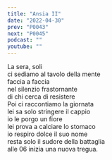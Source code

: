 ```yaml
---
title: "Ansia II"
date: "2022-04-30"
prev: "P0043"
next: "P0045"
podcast: ""
youtube: ""
---
```


La sera, soli  
ci sediamo al tavolo della mente  
faccia a faccia  
nel silenzio frastornante  
di chi cerca di resistere  
Poi ci raccontiamo la giornata  
lei sa solo stringere il cappio  
io le porgo un fiore  
lei prova a calciare lo stomaco  
io respiro dolce il suo nome  
resta solo il sudore della battaglia  
alle 06 inizia una nuova tregua.  
